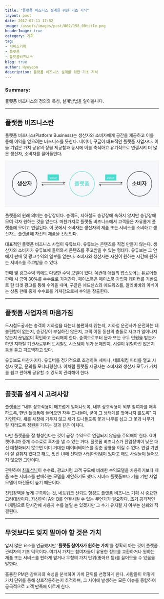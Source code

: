 ```yaml
---
title: "플랫폼 비즈니스 설계를 위한 기초 지식"
layout: post
date: 2017-07-11 17:52
image: /assets/images/post/002/158_00title.png
headerImage: true
category: 기획
tag:
- 서비스기획
- 플랫폼
- 플랫폼비즈니스
blog: true
author: Hyeyeon
description: 플랫폼 비즈니스 설계를 위한 기초 지식
---
```


### Summary:

플랫폼 비즈니스의 정의와 특성, 설계방법을 알아봅니다.

---

## 플랫폼 비즈니스란

플랫폼 비즈니스(Platform Business)는 생산자와 소비자에게 공간을 제공하고 이를 통해 이익을 얻으려는 비즈니스를 뜻한다. 네이버, 구글이 대표적인 플랫폼 사업자다. 이들 기업은 가치 공유의 장을 제공함과 동시에 이를 축적하고 유기적으로 연결시켜 더 많은 생산자, 소비자를 끌어들인다.

![pic1](/assets/images/post/002/158_01.png)
<br>

플랫폼의 원래 의미는 승강장이다. 승객도, 지하철도 승강장에 속하지 않지만 승강장에 모여 각자 원하는 것을 얻는다. 마찬가지로 플랫폼 비즈니스에서 고객들은 자유롭게 플랫폼에 모이고 연결된다. 이 곳에서 소비자는 생산자의 제품 또는 서비스를 소비하고 생산자는 플랫폼에 자신의 제품을 선보인다.

대표적인 플랫폼 비즈니스 사업이 유튜브다. 유튜브는 콘텐츠를 직접 만들지 않는다. 생산자와 소비자가 유튜브에 들어와서 콘텐츠를 주고받을 수 있는 형태다. 유튜브는 그 안에서 판매 및 광고수익의 일부를 얻는다. 소비자와 생산자는 자신이 원하는 시간에 원하는 서비스를 주고받을 수 있다.

판매 및 광고수익 외에도 다양한 수익 모델이 있다. 예컨대 애플의 앱스토어는 유료어플 판매 시 금액 30%를 수수료로 가져간다. 페이스북은 페이스북 가입자 데이터를 기반으로 한 타겟 광고를 통해 수익을 내며, 구글은 애드센스와 애드워즈를, 알리바바와 이베이는 상품 판매 중개 수수료를 가져감으로써 수익을 창출한다.

---

## 플랫폼 사업자의 마음가짐

도시철도공사는 승객이 지하철을 타는데 불편하지 않는지, 지하철 운전사가 운전하는 데 불편함이 없는지, 승강장이 부실하진 않은지, 고객 이동 동선의 충돌로 사고가 일어나지 않는지 끊임없이 확인하고 관리해야 한다. 승객으로부터 문자 또는 구두 민원을 받는가 하면 지하철 기관사로부터 도시철도 시스템이 뭐가 문제인지, 시설이 위험하진 않은지 등을 듣고 피드백하고 있다.

유튜브도 마찬가지다. 유튜버를 정기적으로 초청하여 세미나, 네트워킹 파티를 열고 시청자 댓글, 문의를 모니터링한다. 이처럼 플랫폼 제공자는 소비자와 생산자 모두가 가치를 쉽고 편하게 공유할 수 있도록 관리해야 한다.

---

## 플랫폼 설계 시 고려사항

플랫폼은 "내부 상호작용이 매끄럽게 일어나도록, 내부 상호작용이 외부 참여자를 매혹하도록, 한번 플랫폼에 들어오면 자주 드나들며, 굳이 그 생태계를 벗어나지 않도록" 디자인한다. 새를 새장에 가두지 않고 새가 드나들도록 꽃과 나무를 심고 그 꽃과 나무가 잘 자라도록 정원을 가꾸는 것과 같은 이치다.

다만 플랫폼을 잘 형성한다는 것이 곧장 수익으로 연결되지 않음을 주의해야 한다. G마켓이니까 중개 수수료로 흑자를 낼 수 있는 거다. 플랫폼 비즈니스가 진입장벽이 낮은 대신 대형화되지 않으면 이미 거대한 데이터베이스를 갖춘 공룡을 이길 수 없다. 연결 기반이 잘 갖춰져 있다고 해도, 멋진 UI에 신박한 사업아이템이 있다고 해도 사람들이 들어오지 않으면 그만이다.

관련하여 [최효석님](https://brunch.co.kr/@choihs0228/55)이 수수료, 광고처럼 고객 규모에 비례한 수익모델을 차용하기보다 제품 또는 서비스를 판매하는 모델을 제안하기도 했다. 서비스 플랫폼보다 기술 기반 사업모델이 마진율이 높기 때문이다.

진입장벽을 높게 구축하는 것, 네트워크 신뢰도 형성도 플랫폼 비즈니스 기획 시 중요한 고려대상이다. 자신만이 A와 B를 연결시킬 수 있는 무언가가 필요하다. 초기 공격적인 마케팅으로 단시간에 사용자 수를 늘릴 순 있겠지만 그 수가 유지될 지 여부는 신뢰와 직결된다.

---

## 무엇보다도 잊지 말아야 할 것은 가치

앞서 많은 요소를 언급했지만 '**플랫폼 참여자가 원하는 가치**'를 정확히 아는 것이 플랫폼 관리자의 기초 덕목이다. 여기서 가치는 참여자들이 유용한 정보를 교환하거나 원하는 제품 또는 서비스를 편하게 얻거나 무형의 가치 단위(좋아요 등)를 끌어모을 수 있음을 말한다.

훌륭한 PM은 참여자의 속성을 분석하여 가치 단위를 선명하게 한다. 사람들이 어떻게 가치 단위를 통해 상호작용하는지 추적하며, 그 사이에 발생하는 모든 이슈를 종합하여 궁극적으로 고객 만족에 이르게 한다.

---
